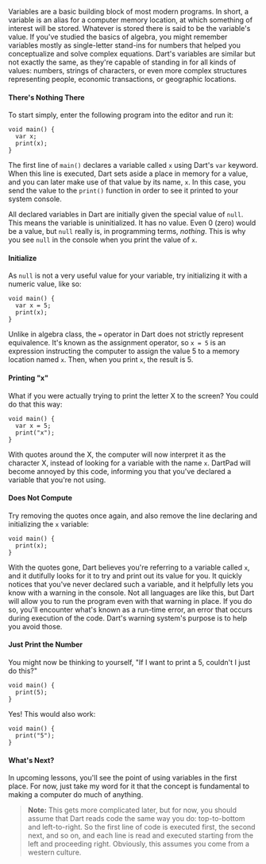 Variables are a basic building block of most modern programs. In short, a variable is an alias for a computer memory location, at which something of interest will be stored. Whatever is stored there is said to be the variable's value. If you've studied the basics of algebra, you might remember variables mostly as single-letter stand-ins for numbers that helped you conceptualize and solve complex equations. Dart's variables are similar but not exactly the same, as they're capable of standing in for all kinds of values: numbers, strings of characters, or even more complex structures representing people, economic transactions, or geographic locations.

#### There's Nothing There
To start simply, enter the following program into the editor and run it:

    void main() {
      var x;
      print(x);
    }

The first line of `main()` declares a variable called `x` using Dart's `var` keyword. When this line is executed, Dart sets aside a place in memory for a value, and you can later make use of that value by its name, `x`. In this case, you send the value to the `print()` function in order to see it printed to your system console.

All declared variables in Dart are initially given the special value of `null`. This means the variable is uninitialized. It has no value. Even 0 (zero) would be a value, but `null` really is, in programming terms, _nothing_. This is why you see `null` in the console when you print the value of `x`.

#### Initialize
As `null` is not a very useful value for your variable, try initializing it with a numeric value, like so:

    void main() {
      var x = 5;
      print(x);
    }

Unlike in algebra class, the `=` operator in Dart does not strictly represent equivalence. It's known as the assignment operator, so `x = 5` is an expression instructing the computer to assign the value 5 to a memory location named `x`. Then, when you print `x`, the result is 5.

#### Printing "x"
What if you were actually trying to print the letter X to the screen? You could do that this way:

    void main() {
      var x = 5;
      print("x");
    }

With quotes around the X, the computer will now interpret it as the character X, instead of looking for a variable with the name `x`. DartPad will become annoyed by this code, informing you that you've declared a variable that you're not using.

#### Does Not Compute
Try removing the quotes once again, and also remove the line declaring and initializing the `x` variable:

    void main() {
      print(x);
    }

With the quotes gone, Dart believes you're referring to a variable called `x`, and it dutifully looks for it to try and print out its value for you. It quickly notices that you've never declared such a variable, and it helpfully lets you know with a warning in the console. Not all languages are like this, but Dart will allow you to run the program even with that warning in place. If you do so, you'll encounter what's known as a run-time error, an error that occurs during execution of the code. Dart's warning system's purpose is to help you avoid those.

#### Just Print the Number
You might now be thinking to yourself, "If I want to print a 5, couldn't I just do this?"

    void main() {
      print(5);
    }

Yes! This would also work:

    void main() {
      print("5");
    }

#### What's Next?
In upcoming lessons, you'll see the point of using variables in the first place. For now, just take my word for it that the concept is fundamental to making a computer do much of anything.

> **Note:** This gets more complicated later, but for now, you should assume that Dart reads code the same way you do: top-to-bottom and left-to-right. So the first line of code is executed first, the second next, and so on, and each line is read and executed starting from the left and proceeding right. Obviously, this assumes you come from a western culture.